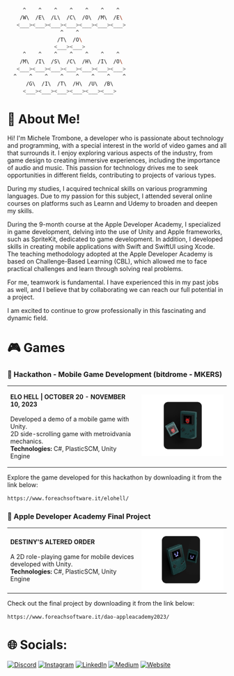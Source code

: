 <!-- <br />
<p align="center"><a href="https://micheletrombone.netsons.org"><img width="60%" alt="Hello, I'm Michele Trombone. I do open source!" src="./Assets/headertop.png" /></a></p>
<br /> -->

```bash
     ^    ^    ^    ^    ^    ^    ^
    /W\  /E\  /L\  /C\  /O\  /M\  /E\
   <___><___><___><___><___><___><___>
                 ^    ^
                /T\  /O\
               <___><___>
     ^    ^    ^    ^    ^    ^    ^
    /M\  /I\  /S\  /C\  /H\  /I\  /O\
   <___><___><___><___><___><___><___>
  ^    ^    ^    ^    ^    ^    ^    ^
      /G\  /I\  /T\  /H\  /U\  /B\  
     <___><___><___><___><___><___>
 ```


# 💁 About Me!

Hi! I'm Michele Trombone, a developer who is passionate about technology and programming, with a special interest in the world of video games and all that surrounds it. I enjoy exploring various aspects of the industry, from game design to creating immersive experiences, including the importance of audio and music. This passion for technology drives me to seek opportunities in different fields, contributing to projects of various types.

During my studies, I acquired technical skills on various programming languages. Due to my passion for this subject, I attended several online courses on platforms such as Learnn and Udemy to broaden and deepen my skills.

During the 9-month course at the Apple Developer Academy, I specialized in game development, delving into the use of Unity and Apple frameworks, such as SpriteKit, dedicated to game development. In addition, I developed skills in creating mobile applications with Swift and SwiftUI using Xcode. The teaching methodology adopted at the Apple Developer Academy is based on Challenge-Based Learning (CBL), which allowed me to face practical challenges and learn through solving real problems.

For me, teamwork is fundamental. I have experienced this in my past jobs as well, and I believe that by collaborating we can reach our full potential in a project.

I am excited to continue to grow professionally in this fascinating and dynamic field.

# 🎮 Games

### 🌟 Hackathon - Mobile Game Development (bitdrome - MKERS)

<table width="100%">
<tr>
<td width="60%">

<b>ELO HELL | OCTOBER 20 - NOVEMBER 10, 2023</b><br> 
<br> 
Developed a demo of a mobile game with Unity.<br>
2D side-scrolling game with metroidvania mechanics.<br>
<b>Technologies:</b> C#, PlasticSCM, Unity Engine  

</td>
<td align="center">
<a href="https://www.foreachsoftware.it/elohell/">
<img width="300px" alt="Elo Hell!" src="./Assets/dao.png" />
</a>
</td>
</tr>
</table>

Explore the game developed for this hackathon by downloading it from the link below:

```bash
https://www.foreachsoftware.it/elohell/
```


### 🚀 Apple Developer Academy Final Project

<table width="100%">
<tr>
<td width="60%">

<b>DESTINY'S ALTERED ORDER </b><br>
<br> 
A 2D role-playing game for mobile devices developed with Unity.  
<b>Technologies:</b> C#, PlasticSCM, Unity Engine

</td>
<td align="center">
<a href="https://www.foreachsoftware.it/dao-appleacademy2023/">
<img width="300px" alt="Elo Hell!" src="./Assets/elohell.png" />
</a>
</td>
</tr>
</table>

Check out the final project by downloading it from the link below:

```bash
https://www.foreachsoftware.it/dao-appleacademy2023/
```

# 🌐 Socials:
[![Discord](https://img.shields.io/badge/Discord-%237289DA.svg?logo=discord&logoColor=white)](https://discord.gg/michele_trombone#9380) [![Instagram](https://img.shields.io/badge/Instagram-%23E4405F.svg?logo=Instagram&logoColor=white)](https://www.instagram.com/michele_trombone/) [![LinkedIn](https://img.shields.io/badge/LinkedIn-%230077B5.svg?logo=linkedin&logoColor=white)](https://www.linkedin.com/in/michele-trombone-470458233) [![Medium](https://img.shields.io/badge/Medium-12100E?logo=medium&logoColor=white)](https://medium.com/@micheletrombone) [![Website](https://img.shields.io/badge/Website-%23000000.svg?logo=internet-explorer&logoColor=white)](https://www.micheletrombone.netsons.org)
